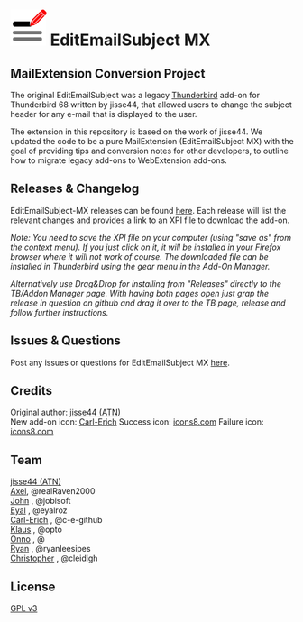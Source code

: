# ![EESMX icon]  EditEmailSubject MX
## MailExtension Conversion Project

The original EditEmailSubject was a legacy [Thunderbird](https://www.thunderbird.net/) add-on for Thunderbird 68 written by jisse44, that allowed users to change the subject header for any e-mail that is displayed to the user.

The extension in this repository is based on the work of jisse44. We updated the code to be a pure MailExtension (EditEmailSubject MX) with the goal of providing tips and conversion notes for other developers, to outline how to migrate legacy add-ons to WebExtension add-ons.

## Releases & Changelog
EditEmailSubject-MX releases can be found [here](https://github.com/cleidigh/EditEmailSubject-MX/releases). Each release will list the relevant changes and provides a link to an XPI file to download the add-on. 

_Note: You need to save the XPI file on your computer (using "save as" from the context menu). If you just click on it, it will be installed in your Firefox browser where it will not work of course. The downloaded file can be installed in Thunderbird using the gear menu in the Add-On Manager._

_Alternatively use Drag&Drop for installing from "Releases" directly to the TB/Addon Manager page. With having both pages open just grap the release in question on github and drag it over to the TB page, release and follow further instructions._

## Issues & Questions
Post any issues or questions for EditEmailSubject MX [here](https://github.com/cleidigh/EditEmailSubject-MX/issues).

## Credits
Original author: [jisse44 (ATN)]  
New add-on icon: [Carl-Erich]
Success icon: [icons8.com](https://icons8.com/icon/63312/ok)
Failure icon: [icons8.com](https://icons8.com/icon/63688/cancel)

## Team
[jisse44 (ATN)]  
[Axel], @realRaven2000  
[John] , @jobisoft  
[Eyal] , @eyalroz  
[Carl-Erich] , @c-e-github  
[Klaus] , @opto   
[Onno] , @  
[Ryan] , @ryanleesipes  
[Christopher] , @cleidigh   

## License
[GPL v3](LICENSE)


[Axel]: https://github.com/realRaven2000
[John]: https://github.com/jobisoft
[Eyal]: https://github.com/eyalroz
[Klaus]: https://github.com/opto
[Onno]: https://github.com/
[Ryan]: https://github.com/ryanleesipes
[Christopher]: https://github.com/cleidigh
[Guenter]: https://github.com/neandr
[Carl-Erich]: https://github.com/c-e-github
[Christopher]: https://github.com/cleidigh


[EESMX icon]: images/editemailsubjectmx-icon-64px.png 
[jisse44 (ATN)]: https://addons.thunderbird.net/user/jisse44/
